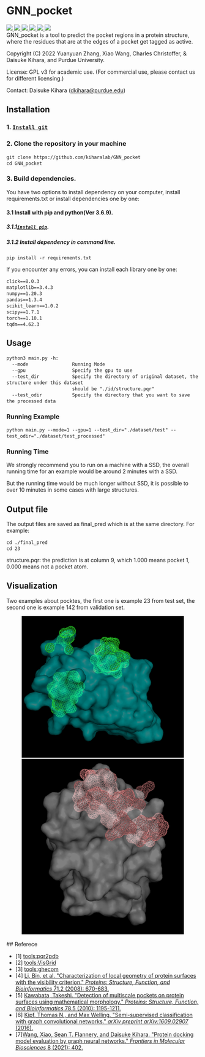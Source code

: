 # GNN_pocket

<a href="https://github.com/marktext/marktext/releases/latest">
   <img src="https://img.shields.io/badge/GNN_pocket-v1.0.0-green">
   <img src="https://img.shields.io/badge/platform-Linux%20-green">
   <img src="https://img.shields.io/badge/Language-python3-green">
   <img src="https://img.shields.io/badge/Language-C-green">
   <img src="https://img.shields.io/badge/dependencies-tested-green">
   <img src="https://img.shields.io/badge/licence-GNU-green">
</a>      <br>
GNN_pocket  is a tool to predict the pocket regions in a protein structure, where the residues that are at the edges of a pocket get tagged as active.

Copyright (C) 2022 Yuanyuan Zhang, Xiao Wang, Charles Christoffer, & Daisuke Kihara, and Purdue University.

License: GPL v3 for academic use. (For commercial use, please contact us for different licensing.)

Contact: Daisuke Kihara (dkihara@purdue.edu)

## Installation

### 1. [`Install git`](https://git-scm.com/book/en/v2/Getting-Started-Installing-Git)

### 2. Clone the repository in your machine

```
git clone https://github.com/kiharalab/GNN_pocket
cd GNN_pocket
```
### 3. Build dependencies.

You have two options to install dependency on your computer, install requirements.txt or install dependencies one by one:

#### 3.1 Install with pip and python(Ver 3.6.9).

##### 3.1.1[`install pip`](https://pip.pypa.io/en/stable/installing/).

##### 3.1.2  Install dependency in command line.

```
pip install -r requirements.txt 
```

If you encounter any errors, you can install each library one by one:

```
click==8.0.3
matplotlib==3.4.3
numpy==1.20.3
pandas==1.3.4
scikit_learn==1.0.2
scipy==1.7.1
torch==1.10.1
tqdm==4.62.3
```


## Usage

```
python3 main.py -h:
  --mode                Running Mode
  --gpu                 Specify the gpu to use
  --test_dir            Specify the directory of original dataset, the structure under this dataset 
                        should be "./id/structure.pqr"
  --test_odir           Specify the directory that you want to save the processed data
```


### Running Example

```
python main.py --mode=1 --gpu=1 --test_dir="./dataset/test" --test_odir="./dataset/test_processed"
```

### Running Time

We strongly recommend you to run on a machine with a SSD, the overall running time for an example would be around 2 minutes with a SSD.

But the running time would be much longer without SSD, it is possible to over 10 minutes in some cases with large structures.


## Output file

The output files are saved as final_pred which is at the same directory.
For example:
```
cd ./final_pred
cd 23
```
structure.pqr: the prediction is at column 9, which 1.000 means pocket 1, 0.000 means not a pocket atom.
## Visualization
Two examples about pocktes, the first one is example 23 from test set, the second one is example 142 from validation set.
<figure class="half">
    <img src="https://github.com/kiharalab/GNN_pocket/blob/master/examples/pred_23.png" width="500"/>
    <img src="https://github.com/kiharalab/GNN_pocket/blob/master/examples/pred_142.png" width="500"/>
</figure>
## Referece

- [1] [tools:pqr2pdb](https://github.com/hleonov/bin/blob/master/pqr2pdb.py)
- [2] [tools:VisGrid](https://kiharalab.org/VisGrid/)
- [3] [tools:ghecom](https://pdbj.org/ghecom/)
- [4] [Li, Bin, et al. "Characterization of local geometry of protein surfaces with the visibility criterion." *Proteins: Structure, Function, and Bioinformatics* 71.2 (2008): 670-683.](https://onlinelibrary.wiley.com/doi/abs/10.1002/prot.21732?casa_token=vfhZxgyYvAUAAAAA:FwaQlnRvl1z-jSwfHW_DLb7yjwRn5FXZklyxIyY18mWaAfEjVBDXnv86aLr32z6Jtj8jya4VILWVA-Y)
- [5] [Kawabata, Takeshi. "Detection of multiscale pockets on protein surfaces using mathematical morphology." *Proteins: Structure, Function, and Bioinformatics* 78.5 (2010): 1195-1211.](https://onlinelibrary.wiley.com/doi/abs/10.1002/prot.22639?casa_token=gZElgIqLTX4AAAAA:ioK8V7Ajbzk1Vl9qsvpz8nsg6_6fKZanm6zdoKh9_QM6TJ-hQmVdVpWPvThhwJle9FShzSLkOz00VQc)
- [6] [Kipf, Thomas N., and Max Welling. "Semi-supervised classification with graph convolutional networks." *arXiv preprint arXiv:1609.02907* (2016).](https://arxiv.org/pdf/1609.02907.pdf)
- [7][Wang, Xiao, Sean T. Flannery, and Daisuke Kihara. "Protein docking model evaluation by graph neural networks." *Frontiers in Molecular Biosciences* 8 (2021): 402.](https://www.frontiersin.org/articles/10.3389/fmolb.2021.647915/full)
